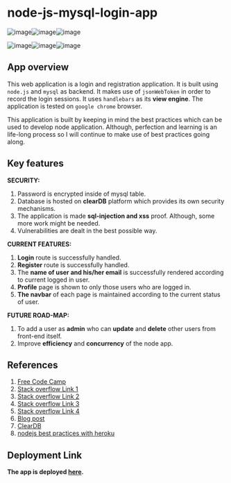 # node-js-mysql-login-app

![image](https://img.shields.io/badge/Node.js-43853D?style=for-the-badge&logo=node.js&logoColor=white)![image](https://img.shields.io/badge/Express.js-404D59?style=for-the-badge&logo=express&logoColor=white)![image](https://img.shields.io/badge/MySQL-00000F?style=for-the-badge&logo=mysql&logoColor=white)

![image](https://img.shields.io/badge/Heroku-430098?style=for-the-badge&logo=heroku&logoColor=white)![image](https://img.shields.io/badge/Bootstrap-563D7C?style=for-the-badge&logo=bootstrap&logoColor=white)![image](https://img.shields.io/badge/Visual_Studio_Code-0078D4?style=for-the-badge&logo=visual%20studio%20code&logoColor=white)

## App overview
This web application is a login and registration application. It is built using `node.js` and `mysql` as backend. It makes use of `jsonWebToken` in order to record the login sessions. It uses `handlebars` as its **view engine**. The application is tested on `google chrome` browser.

This application is built by keeping in mind the best practices which can be used to develop node application. Although, perfection and learning is an life-long process so I will continue to make use of best practices going along.

## Key features
**SECURITY:**
1. Password is encrypted inside of mysql table.
2. Database is hosted on **clearDB** platform which provides its own security mechanisms.
3. The application is made **sql-injection and xss** proof. Although, some more work might be needed.
4. Vulnerabilities are dealt in the best possible way.

**CURRENT FEATURES:**
1. **Login** route is successfully handled.
2. **Register** route is successfully handled.
3. The **name of user and his/her email** is successfully rendered according to current logged in user.
4. **Profile** page is shown to only those users who are logged in.
5. **The navbar** of each page is maintained according to the current status of user.

**FUTURE ROAD-MAP:**
1. To add a user as **admin** who can **update** and **delete** other users from front-end itself.
2. Improve **efficiency** and **concurrency** of the node app.

## References
1. [Free Code Camp](https://www.youtube.com/watch?v=fsCjFHuMXj0)
2. [Stack overflow Link 1](https://stackoverflow.com/q/40119964)
3. [Stack overflow Link 2](https://stackoverflow.com/q/51849010)
4. [Stack overflow Link 3](https://stackoverflow.com/questions/54641529/cleardb-connecting-with-npm-run-start-but-not-with-heroku-deploy-err-connecti)
5. [Stack overflow Link 4](https://stackoverflow.com/questions/10974360/heroku-error-h12-request-timeout-issue)
6. [Blog post](https://bezkoder.com/deploy-node-js-app-heroku-cleardb-mysql/)
7. [ClearDB](https://devcenter.heroku.com/articles/cleardb#:~:text=Local%20setup,-The%20ClearDB%20dedicated&text=done-,Once%20in%20the%20ClearDB%20portal%2C%20simply%20click%20on%20the%20Databases,to%20build%20your%20new%20DATABASE_URL.)
8. [nodejs best practices with heroku](https://devcenter.heroku.com/articles/node-best-practices)

## Deployment Link
**The app is deployed [here](https://login-registration-oyster.herokuapp.com/).**
